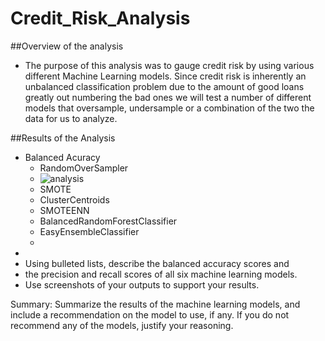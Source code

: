 # Credit_Risk_Analysis

##Overview of the analysis
- The purpose of this analysis was to gauge credit risk by using various different Machine Learning models.  Since credit risk is inherently an unbalanced classification problem due to the amount of good loans greatly out numbering the bad ones we will test a number of different models that oversample, undersample or a combination of the two the data for us to analyze.  

##Results of the Analysis
- Balanced Acuracy 
  - RandomOverSampler 
  - ![analysis]()
  - SMOTE
  - ClusterCentroids
  - SMOTEENN
  - BalancedRandomForestClassifier
  - EasyEnsembleClassifier
  - 
- 
- Using bulleted lists, describe the balanced accuracy scores and 
- the precision and recall scores of all six machine learning models. 
- Use screenshots of your outputs to support your results.

Summary: 
Summarize the results of the machine learning models, and include a recommendation on the model to use, if any. 
If you do not recommend any of the models, justify your reasoning.
